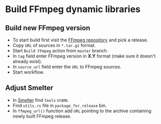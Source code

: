 # Build FFmpeg dynamic libraries

## Build new FFmpeg version
- To start build first visit the [FFmpeg repository](https://github.com/FFmpeg/FFmpeg/tags) and pick a release.
- Copy `URL` of sources in `*.tar.gz` format.
- Start `Build FFmpeg` action from `master` branch.
- In `tag` field enter FFmpeg version in **X.Y** format (make sure it doesn't already exist).
- In `source_url` field enter the `URL` to FFmpeg sources.
- Start workflow.

## Adjust Smelter
- In [Smelter](https://github.com/software-mansion/smelter) find `tools` crate.
- Find `utils.rs` file in `package_for_release` bin.
- In `ffmpeg_url()` function add `URL` pointing to the archive containing newly built FFmpeg release.

